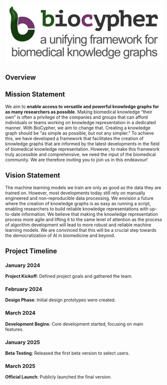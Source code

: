 ![Alt text](./assets/img/banner-biocypher.png)

[//]: # (TODO yaxi: when render the web page the word "Index" appears. Remove that!)

[//]: # (TODO edwin: review appealing options to make this page 1000% attractive)
## Overview


## Mission Statement

We aim to **enable access to versatile and powerful knowledge graphs for as many researchers as possible**. Making biomedical knowledge “their own” is often a privilege of the companies and groups that can afford individuals or teams working on knowledge representation in a dedicated manner. With BioCypher, we aim to change that. Creating a knowledge graph should be “as simple as possible, but not any simpler.” To achieve this, we have developed a framework that facilitates the creation of knowledge graphs that are informed by the latest developments in the field of biomedical knowledge representation. However, to make this framework truly accessible and comprehensive, we need the input of the biomedical community. We are therefore inviting you to join us in this endeavour!

## Vision Statement

The machine learning models we train are only as good as the data they are trained on. However, most developments today still rely on manually engineered and non-reproducible data processing. We envision a future where the creation of knowledge graphs is as easy as running a script, enabling researchers to build reliable knowledge representations with up-to-date information. We believe that making the knowledge representation process more agile and lifting it to the same level of attention as the process of algorithm development will lead to more robust and reliable machine learning models. We are convinced that this will be a crucial step towards the democratization of AI in biomedicine and beyond.


[//]: # (TODO: Remove the Timeline from this section)

## Project Timeline

<div class="timeline">

<div class="timeline-item">
  <h3>January 2024</h3>
  <p><strong>Project Kickoff</strong>: Defined project goals and gathered the team.</p>
</div>

<div class="timeline-item">
  <h3>February 2024</h3>
  <p><strong>Design Phase</strong>: Initial design prototypes were created.</p>
</div>

<div class="timeline-item">
  <h3>March 2024</h3>
  <p><strong>Development Begins</strong>: Core development started, focusing on main features.</p>
</div>

<div class="timeline-item">
  <h3>January 2025</h3>
  <p><strong>Beta Testing</strong>: Released the first beta version to select users.</p>
</div>

<div class="timeline-item">
  <h3>March 2025</h3>
  <p><strong>Official Launch</strong>: Publicly launched the final version.</p>
</div>

</div>